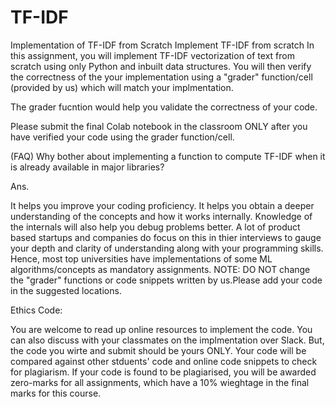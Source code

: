 # TF-IDF
Implementation of TF-IDF from Scratch
Implement TF-IDF from scratch
In this assignment, you will implement TF-IDF vectorization of text from scratch using only Python and inbuilt data structures. You will then verify the correctness of the your implementation using a "grader" function/cell (provided by us) which will match your implmentation.

The grader fucntion would help you validate the correctness of your code.

Please submit the final Colab notebook in the classroom ONLY after you have verified your code using the grader function/cell.

(FAQ) Why bother about implementing a function to compute TF-IDF when it is already available in major libraries?

Ans.

It helps you improve your coding proficiency.
It helps you obtain a deeper understanding of the concepts and how it works internally. Knowledge of the internals will also help you debug problems better.
A lot of product based startups and companies do focus on this in thier interviews to gauge your depth and clarity of understanding along with your programming skills. Hence, most top universities have implementations of some ML algorithms/concepts as mandatory assignments.
NOTE: DO NOT change the "grader" functions or code snippets written by us.Please add your code in the suggested locations.

Ethics Code:

You are welcome to read up online resources to implement the code.
You can also discuss with your classmates on the implmentation over Slack.
But, the code you wirte and submit should be yours ONLY. Your code will be compared against other stduents' code and online code snippets to check for plagiarism. If your code is found to be plagiarised, you will be awarded zero-marks for all assignments, which have a 10% wieghtage in the final marks for this course.
